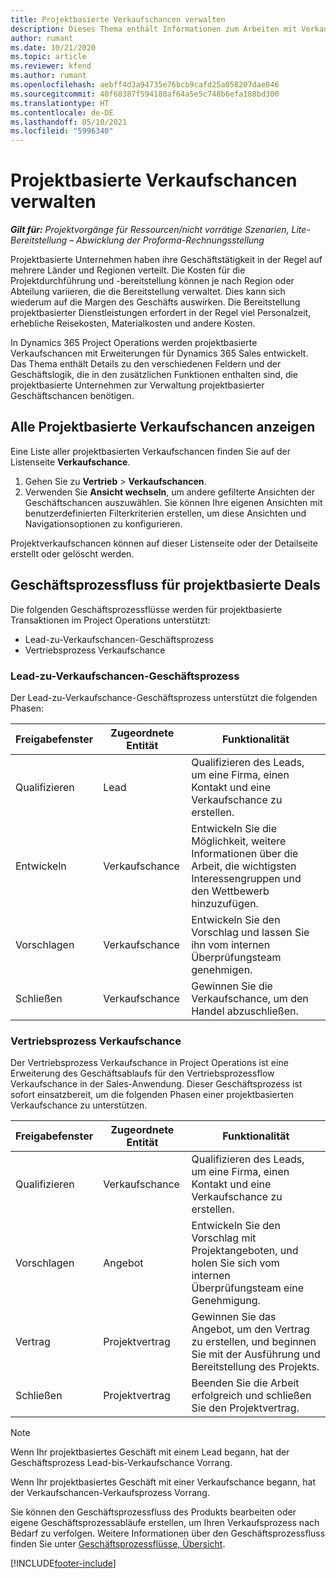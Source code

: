 ```yaml
---
title: Projektbasierte Verkaufschancen verwalten
description: Dieses Thema enthält Informationen zum Arbeiten mit Verkaufschancen, die sich auf Projekte beziehen.
author: rumant
ms.date: 10/21/2020
ms.topic: article
ms.reviewer: kfend
ms.author: rumant
ms.openlocfilehash: aebff4d3a94735e76bcb9cafd25a058207dae846
ms.sourcegitcommit: 40f68387f594180af64a5e5c748b6efa188bd300
ms.translationtype: HT
ms.contentlocale: de-DE
ms.lasthandoff: 05/10/2021
ms.locfileid: "5996340"
---
```

# <a name="manage-project-based-opportunities"></a>Projektbasierte Verkaufschancen verwalten

_**Gilt für:** Projektvorgänge für Ressourcen/nicht vorrätige Szenarien, Lite-Bereitstellung – Abwicklung der Proforma-Rechnungsstellung_

Projektbasierte Unternehmen haben ihre Geschäftstätigkeit in der Regel auf mehrere Länder und Regionen verteilt. Die Kosten für die Projektdurchführung und -bereitstellung können je nach Region oder Abteilung variieren, die die Bereitstellung verwaltet. Dies kann sich wiederum auf die Margen des Geschäfts auswirken. Die Bereitstellung projektbasierter Dienstleistungen erfordert in der Regel viel Personalzeit, erhebliche Reisekosten, Materialkosten und andere Kosten.

In Dynamics 365 Project Operations werden projektbasierte Verkaufschancen mit Erweiterungen für Dynamics 365 Sales entwickelt. Das Thema enthält Details zu den verschiedenen Feldern und der Geschäftslogik, die in den zusätzlichen Funktionen enthalten sind, die projektbasierte Unternehmen zur Verwaltung projektbasierter Geschäftschancen benötigen.

## <a name="view-all-project-based-opportunities"></a>Alle Projektbasierte Verkaufschancen anzeigen

Eine Liste aller projektbasierten Verkaufschancen finden Sie auf der Listenseite **Verkaufschance**. 

1. Gehen Sie zu **Vertrieb** > **Verkaufschancen**.
2. Verwenden Sie **Ansicht wechseln**, um andere gefilterte Ansichten der Geschäftschancen auszuwählen. Sie können Ihre eigenen Ansichten mit benutzerdefinierten Filterkriterien erstellen, um diese Ansichten und Navigationsoptionen zu konfigurieren.

Projektverkaufschancen können auf dieser Listenseite oder der Detailseite erstellt oder gelöscht werden.

## <a name="business-process-flow-for-project-based-deals"></a>Geschäftsprozessfluss für projektbasierte Deals

Die folgenden Geschäftsprozessflüsse werden für projektbasierte Transaktionen im Project Operations unterstützt:

- Lead-zu-Verkaufschancen-Geschäftsprozess
- Vertriebsprozess Verkaufschance

### <a name="lead-to-opportunity-business-process"></a>Lead-zu-Verkaufschancen-Geschäftsprozess 
Der Lead-zu-Verkaufschance-Geschäftsprozess unterstützt die folgenden Phasen:

| Freigabefenster | Zugeordnete Entität | Funktionalität |
| --- | --- | --- |
| Qualifizieren | Lead | Qualifizieren des Leads, um eine Firma, einen Kontakt und eine Verkaufschance zu erstellen. |
| Entwickeln | Verkaufschance | Entwickeln Sie die Möglichkeit, weitere Informationen über die Arbeit, die wichtigsten Interessengruppen und den Wettbewerb hinzuzufügen. |
| Vorschlagen | Verkaufschance | Entwickeln Sie den Vorschlag und lassen Sie ihn vom internen Überprüfungsteam genehmigen. |
| Schließen | Verkaufschance | Gewinnen Sie die Verkaufschance, um den Handel abzuschließen. |

### <a name="opportunity-sales-process"></a>Vertriebsprozess Verkaufschance
Der Vertriebsprozess Verkaufschance in Project Operations ist eine Erweiterung des Geschäftsablaufs für den Vertriebsprozessflow Verkaufschance in der Sales-Anwendung. Dieser Geschäftsprozess ist sofort einsatzbereit, um die folgenden Phasen einer projektbasierten Verkaufschance zu unterstützen.

| Freigabefenster | Zugeordnete Entität | Funktionalität |
| --- | --- | --- |
| Qualifizieren | Verkaufschance | Qualifizieren des Leads, um eine Firma, einen Kontakt und eine Verkaufschance zu erstellen. |
| Vorschlagen | Angebot | Entwickeln Sie den Vorschlag mit Projektangeboten, und holen Sie sich vom internen Überprüfungsteam eine Genehmigung. |
| Vertrag | Projektvertrag | Gewinnen Sie das Angebot, um den Vertrag zu erstellen, und beginnen Sie mit der Ausführung und Bereitstellung des Projekts. |
| Schließen | Projektvertrag | Beenden Sie die Arbeit erfolgreich und schließen Sie den Projektvertrag. |

> [!NOTE]
> Wenn Ihr projektbasiertes Geschäft mit einem Lead begann, hat der Geschäftsprozess Lead-bis-Verkaufschance Vorrang.
>
> Wenn Ihr projektbasiertes Geschäft mit einer Verkaufschance begann, hat der Verkaufschancen-Verkaufsprozess Vorrang.

Sie können den Geschäftsprozessfluss des Produkts bearbeiten oder eigene Geschäftsprozessabläufe erstellen, um Ihren Verkaufsprozess nach Bedarf zu verfolgen. Weitere Informationen über den Geschäftsprozessfluss finden Sie unter [Geschäftsprozessflüsse, Übersicht](/dynamics365/customerengagement/on-premises/customize/business-process-flows-overview).


[!INCLUDE[footer-include](../includes/footer-banner.md)]